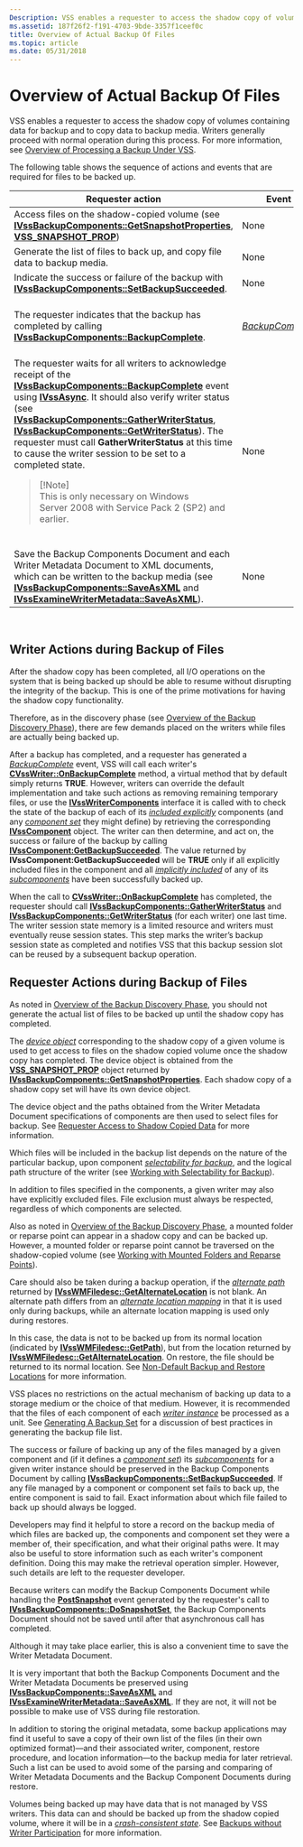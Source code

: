 ```yaml
---
Description: VSS enables a requester to access the shadow copy of volumes containing data for backup and to copy data to backup media.
ms.assetid: 187f26f2-f191-4703-9bde-3357f1ceef0c
title: Overview of Actual Backup Of Files
ms.topic: article
ms.date: 05/31/2018
---
```


# Overview of Actual Backup Of Files

VSS enables a requester to access the shadow copy of volumes containing data for backup and to copy data to backup media. Writers generally proceed with normal operation during this process. For more information, see [Overview of Processing a Backup Under VSS](overview-of-processing-a-backup-under-vss.md).

The following table shows the sequence of actions and events that are required for files to be backed up.



<table>
<colgroup>
<col style="width: 33%" />
<col style="width: 33%" />
<col style="width: 33%" />
</colgroup>
<thead>
<tr class="header">
<th>Requester action</th>
<th>Event</th>
<th>Writer action</th>
</tr>
</thead>
<tbody>
<tr class="odd">
<td>Access files on the shadow-copied volume (see <a href="/windows/desktop/api/VsBackup/nf-vsbackup-ivssbackupcomponents-getsnapshotproperties"><strong>IVssBackupComponents::GetSnapshotProperties</strong></a>, <a href="/windows/desktop/api/Vss/ns-vss-vss_snapshot_prop"><strong>VSS_SNAPSHOT_PROP</strong></a>)</td>
<td>None</td>
<td>None</td>
</tr>
<tr class="even">
<td>Generate the list of files to back up, and copy file data to backup media.</td>
<td>None</td>
<td>None</td>
</tr>
<tr class="odd">
<td>Indicate the success or failure of the backup with <a href="/windows/desktop/api/VsBackup/nf-vsbackup-ivssbackupcomponents-setbackupsucceeded"><strong>IVssBackupComponents::SetBackupSucceeded</strong></a>.</td>
<td>None</td>
<td>None</td>
</tr>
<tr class="even">
<td>The requester indicates that the backup has completed by calling <a href="/windows/desktop/api/VsBackup/nf-vsbackup-ivssbackupcomponents-backupcomplete"><strong>IVssBackupComponents::BackupComplete</strong></a>.</td>
<td><a href="vssgloss-b.md"><em>BackupComplete</em></a></td>
<td>Perform any post-backup cleanup (see <a href="/windows/desktop/api/VsWriter/nf-vswriter-cvsswriter-onbackupcomplete"><strong>CVssWriter::OnBackupComplete</strong></a>, <a href="/windows/desktop/api/VsWriter/nl-vswriter-ivsswritercomponents"><strong>IVssWriterComponents</strong></a>, <a href="/windows/desktop/api/VsWriter/nl-vswriter-ivsscomponent"><strong>IVssComponent</strong></a>).</td>
</tr>
<tr class="odd">
<td>The requester waits for all writers to acknowledge receipt of the <a href="/windows/desktop/api/VsBackup/nf-vsbackup-ivssbackupcomponents-backupcomplete"><strong>IVssBackupComponents::BackupComplete</strong></a> event using <a href="/windows/desktop/api/Vss/nn-vss-ivssasync"><strong>IVssAsync</strong></a>. It should also verify writer status (see <a href="/windows/desktop/api/VsBackup/nf-vsbackup-ivssbackupcomponents-gatherwriterstatus"><strong>IVssBackupComponents::GatherWriterStatus</strong></a>, <a href="/windows/desktop/api/VsBackup/nf-vsbackup-ivssbackupcomponents-getwriterstatus"><strong>IVssBackupComponents::GetWriterStatus</strong></a>). The requester must call <strong>GatherWriterStatus</strong> at this time to cause the writer session to be set to a completed state.
<blockquote>
[!Note]<br />
This is only necessary on Windows Server 2008 with Service Pack 2 (SP2) and earlier.
</blockquote>
<br/></td>
<td>None</td>
<td>None</td>
</tr>
<tr class="even">
<td>Save the Backup Components Document and each Writer Metadata Document to XML documents, which can be written to the backup media (see <a href="/windows/desktop/api/VsBackup/nf-vsbackup-ivssbackupcomponents-saveasxml"><strong>IVssBackupComponents::SaveAsXML</strong></a> and <a href="/windows/desktop/api/VsBackup/nf-vsbackup-ivssexaminewritermetadata-saveasxml"><strong>IVssExamineWriterMetadata::SaveAsXML</strong></a>).</td>
<td>None</td>
<td>None</td>
</tr>
</tbody>
</table>



 

## Writer Actions during Backup of Files

After the shadow copy has been completed, all I/O operations on the system that is being backed up should be able to resume without disrupting the integrity of the backup. This is one of the prime motivations for having the shadow copy functionality.

Therefore, as in the discovery phase (see [Overview of the Backup Discovery Phase](overview-of-the-backup-discovery-phase.md)), there are few demands placed on the writers while files are actually being backed up.

After a backup has completed, and a requester has generated a [*BackupComplete*](vssgloss-b.md) event, VSS will call each writer's [**CVssWriter::OnBackupComplete**](/windows/desktop/api/VsWriter/nf-vswriter-cvsswriter-onbackupcomplete) method, a virtual method that by default simply returns **TRUE**. However, writers can override the default implementation and take such actions as removing remaining temporary files, or use the [**IVssWriterComponents**](/windows/desktop/api/VsWriter/nl-vswriter-ivsswritercomponents) interface it is called with to check the state of the backup of each of its [*included explicitly*](vssgloss-e.md) components (and any [*component set*](vssgloss-c.md) they might define) by retrieving the corresponding [**IVssComponent**](/windows/desktop/api/VsWriter/nl-vswriter-ivsscomponent) object. The writer can then determine, and act on, the success or failure of the backup by calling [**IVssComponent:GetBackupSucceeded**](/windows/desktop/api/VsWriter/nf-vswriter-ivsscomponent-getbackupsucceeded). The value returned by **IVssComponent:GetBackupSucceeded** will be **TRUE** only if all explicitly included files in the component and all [*implicitly included*](vssgloss-i.md) of any of its [*subcomponents*](vssgloss-s.md) have been successfully backed up.

When the call to [**CVssWriter::OnBackupComplete**](/windows/desktop/api/VsWriter/nf-vswriter-cvsswriter-onbackupcomplete) has completed, the requester should call [**IVssBackupComponents::GatherWriterStatus**](/windows/desktop/api/VsBackup/nf-vsbackup-ivssbackupcomponents-gatherwriterstatus) and [**IVssBackupComponents::GetWriterStatus**](/windows/desktop/api/VsBackup/nf-vsbackup-ivssbackupcomponents-getwriterstatus) (for each writer) one last time. The writer session state memory is a limited resource and writers must eventually reuse session states. This step marks the writer’s backup session state as completed and notifies VSS that this backup session slot can be reused by a subsequent backup operation.

## Requester Actions during Backup of Files

As noted in [Overview of the Backup Discovery Phase](overview-of-the-backup-discovery-phase.md), you should not generate the actual list of files to be backed up until the shadow copy has completed.

The [*device object*](vssgloss-d.md) corresponding to the shadow copy of a given volume is used to get access to files on the shadow copied volume once the shadow copy has completed. The device object is obtained from the [**VSS\_SNAPSHOT\_PROP**](/windows/desktop/api/Vss/ns-vss-vss_snapshot_prop) object returned by [**IVssBackupComponents::GetSnapshotProperties**](/windows/desktop/api/VsBackup/nf-vsbackup-ivssbackupcomponents-getsnapshotproperties). Each shadow copy of a shadow copy set will have its own device object.

The device object and the paths obtained from the Writer Metadata Document specifications of components are then used to select files for backup. See [Requester Access to Shadow Copied Data](requestor-access-to-shadow-copied-data.md) for more information.

Which files will be included in the backup list depends on the nature of the particular backup, upon component [*selectability for backup*](vssgloss-s.md), and the logical path structure of the writer (see [Working with Selectability for Backup](working-with-selectability-for-backup.md)).

In addition to files specified in the components, a given writer may also have explicitly excluded files. File exclusion must always be respected, regardless of which components are selected.

Also as noted in [Overview of the Backup Discovery Phase](overview-of-the-backup-discovery-phase.md), a mounted folder or reparse point can appear in a shadow copy and can be backed up. However, a mounted folder or reparse point cannot be traversed on the shadow-copied volume (see [Working with Mounted Folders and Reparse Points](working-with-reparse-and-mount-points.md)).

Care should also be taken during a backup operation, if the [*alternate path*](vssgloss-a.md) returned by [**IVssWMFiledesc::GetAlternateLocation**](/windows/desktop/api/VsWriter/nf-vswriter-ivsswmfiledesc-getalternatelocation) is not blank. An alternate path differs from an [*alternate location mapping*](vssgloss-a.md) in that it is used only during backups, while an alternate location mapping is used only during restores.

In this case, the data is not to be backed up from its normal location (indicated by [**IVssWMFiledesc::GetPath**](/windows/desktop/api/VsWriter/nf-vswriter-ivsswmfiledesc-getpath)), but from the location returned by [**IVssWMFiledesc::GetAlternateLocation**](/windows/desktop/api/VsWriter/nf-vswriter-ivsswmfiledesc-getalternatelocation). On restore, the file should be returned to its normal location. See [Non-Default Backup and Restore Locations](non-default-backup-and-restore-locations.md) for more information.

VSS places no restrictions on the actual mechanism of backing up data to a storage medium or the choice of that medium. However, it is recommended that the files of each component of each [*writer instance*](vssgloss-w.md) be processed as a unit. See [Generating A Backup Set](generating-a-backup-set.md) for a discussion of best practices in generating the backup file list.

The success or failure of backing up any of the files managed by a given component and (if it defines a [*component set*](vssgloss-c.md)) its [*subcomponents*](vssgloss-s.md) for a given writer instance should be preserved in the Backup Components Document by calling [**IVssBackupComponents::SetBackupSucceeded**](/windows/desktop/api/VsBackup/nf-vsbackup-ivssbackupcomponents-setbackupsucceeded). If any file managed by a component or component set fails to back up, the entire component is said to fail. Exact information about which file failed to back up should always be logged.

Developers may find it helpful to store a record on the backup media of which files are backed up, the components and component set they were a member of, their specification, and what their original paths were. It may also be useful to store information such as each writer's component definition. Doing this may make the retrieval operation simpler. However, such details are left to the requester developer.

Because writers can modify the Backup Components Document while handling the [**PostSnapshot**](/windows/desktop/api/VsWriter/nf-vswriter-cvsswriter-onpostsnapshot) event generated by the requester's call to [**IVssBackupComponents::DoSnapshotSet**](/windows/desktop/api/VsBackup/nf-vsbackup-ivssbackupcomponents-dosnapshotset), the Backup Components Document should not be saved until after that asynchronous call has completed.

Although it may take place earlier, this is also a convenient time to save the Writer Metadata Document.

It is very important that both the Backup Components Document and the Writer Metadata Documents be preserved using [**IVssBackupComponents::SaveAsXML**](/windows/desktop/api/VsBackup/nf-vsbackup-ivssbackupcomponents-saveasxml) and [**IVssExamineWriterMetadata::SaveAsXML**](/windows/desktop/api/VsBackup/nf-vsbackup-ivssexaminewritermetadata-saveasxml). If they are not, it will not be possible to make use of VSS during file restoration.

In addition to storing the original metadata, some backup applications may find it useful to save a copy of their own list of the files (in their own optimized format)—and their associated writer, component, restore procedure, and location information—to the backup media for later retrieval. Such a list can be used to avoid some of the parsing and comparing of Writer Metadata Documents and the Backup Component Documents during restore.

Volumes being backed up may have data that is not managed by VSS writers. This data can and should be backed up from the shadow copied volume, where it will be in a [*crash-consistent state*](vssgloss-c.md). See [Backups without Writer Participation](backups-without-writer-participation.md) for more information.

 

 




